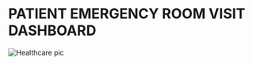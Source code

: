 # PATIENT EMERGENCY ROOM VISIT DASHBOARD

![Healthcare pic](https://github.com/user-attachments/assets/fbf774da-0c76-47c7-bdf9-1a07e3a8efca)
